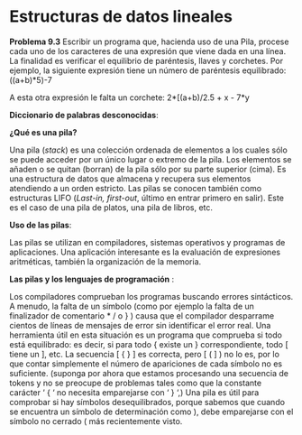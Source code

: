 # Estructuras de datos lineales
**Problema 9.3** Escribir un programa que, hacienda uso de una Pila, procese cada uno de los caracteres de una expresión que viene dada en una línea. La finalidad es verificar el equilibrio de paréntesis, llaves y corchetes. Por ejemplo, la siguiente expresión tiene un número de paréntesis equilibrado:  
((a+b)*5)-7

A esta otra expresión le falta un corchete: 2*[(a+b)/2.5 + x - 7*y

**Diccionario de palabras desconocidas**:

**¿Qué es una pila?** 

Una pila (_stack_) es una colección ordenada de elementos a los cuales sólo se puede acceder por un único lugar o extremo de la pila. Los elementos se añaden o se quitan (borran) de la pila sólo por su parte superior (cima). 
Es una estructura de datos que almacena y recupera sus elementos atendiendo a un orden estricto. Las pilas se conocen también como estructuras LIFO (_Last-in, first-out_, último en entrar primero en salir).  Este es el caso de una pila de platos, una pila de libros, etc.

**Uso de las pilas**:

Las pilas se utilizan en compiladores, sistemas operativos y programas de aplicaciones. Una aplicación interesante es la evaluación de expresiones aritméticas, también la organización de la memoria.


**Las pilas y los lenguajes de programación** :

Los compiladores comprueban los programas buscando errores sintácticos. A menudo, la falta de un símbolo (como por ejemplo la falta de un finalizador de comentario * / o } ) causa que el compilador desparrame cientos de líneas de mensajes de error sin identificar el error real. 
Una herramienta útil en esta situación es un programa que comprueba si todo está equilibrado: es decir, si para todo { existe un } correspondiente, todo [ tiene un ], etc. La secuencia [ {  } ] es correcta, pero [ ( ] )  no lo es, por lo que contar simplemente el número de apariciones de cada símbolo no es suficiente. (suponga por ahora que estamos procesando una secuencia de tokens y no se preocupe de problemas tales como que la constante carácter ‘ { ‘ no necesita emparejarse con ‘ } ‘,)
Una pila es útil para comprobar si hay símbolos desequilibrados, porque sabemos que cuando se encuentra un símbolo de determinación como ), debe emparejarse con el símbolo no cerrado (  más recientemente visto. 

